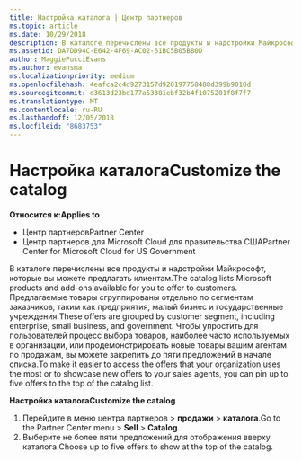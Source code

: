 ```yaml
---
title: Настройка каталога | Центр партнеров
ms.topic: article
ms.date: 10/29/2018
description: В каталоге перечислены все продукты и надстройки Майкрософт, которые партнеры могут продавать.
ms.assetid: DA7DD94C-E642-4F69-AC02-61BC5B05BB0D
author: MaggiePucciEvans
ms.author: evansma
ms.localizationpriority: medium
ms.openlocfilehash: 4eafca2c4d9273157d920197758488d399b9018d
ms.sourcegitcommit: d3613d23bd177a53381ebf32b4f1075201f8f7f7
ms.translationtype: MT
ms.contentlocale: ru-RU
ms.lasthandoff: 12/05/2018
ms.locfileid: "8683753"
---
```

# <a name="customize-the-catalog"></a><span data-ttu-id="905e7-103">Настройка каталога</span><span class="sxs-lookup"><span data-stu-id="905e7-103">Customize the catalog</span></span>

**<span data-ttu-id="905e7-104">Относится к:</span><span class="sxs-lookup"><span data-stu-id="905e7-104">Applies to</span></span>**

-  <span data-ttu-id="905e7-105">Центр партнеров</span><span class="sxs-lookup"><span data-stu-id="905e7-105">Partner Center</span></span>
-  <span data-ttu-id="905e7-106">Центр партнеров для Microsoft Cloud для правительства США</span><span class="sxs-lookup"><span data-stu-id="905e7-106">Partner Center for Microsoft Cloud for US Government</span></span>


<span data-ttu-id="905e7-107">В каталоге перечислены все продукты и надстройки Майкрософт, которые вы можете предлагать клиентам.</span><span class="sxs-lookup"><span data-stu-id="905e7-107">The catalog lists Microsoft products and add-ons available for you to offer to customers.</span></span> <span data-ttu-id="905e7-108">Предлагаемые товары сгруппированы отдельно по сегментам заказчиков, таким как предприятия, малый бизнес и государственные учреждения.</span><span class="sxs-lookup"><span data-stu-id="905e7-108">These offers are grouped by customer segment, including enterprise, small business, and government.</span></span> <span data-ttu-id="905e7-109">Чтобы упростить для пользователей процесс выбора товаров, наиболее часто используемых в организации, или продемонстрировать новые товары вашим агентам по продажам, вы можете закрепить до пяти предложений в начале списка.</span><span class="sxs-lookup"><span data-stu-id="905e7-109">To make it easier to access the offers that your organization uses the most or to showcase new offers to your sales agents, you can pin up to five offers to the top of the catalog list.</span></span>

**<span data-ttu-id="905e7-110">Настройка каталога</span><span class="sxs-lookup"><span data-stu-id="905e7-110">Customize the catalog</span></span>**

1.  <span data-ttu-id="905e7-111">Перейдите в меню центра партнеров &gt; **продажи** &gt; **каталога**.</span><span class="sxs-lookup"><span data-stu-id="905e7-111">Go to the Partner Center menu &gt; **Sell** &gt; **Catalog**.</span></span>
2.  <span data-ttu-id="905e7-112">Выберите не более пяти предложений для отображения вверху каталога.</span><span class="sxs-lookup"><span data-stu-id="905e7-112">Choose up to five offers to show at the top of the catalog.</span></span>

 

 



